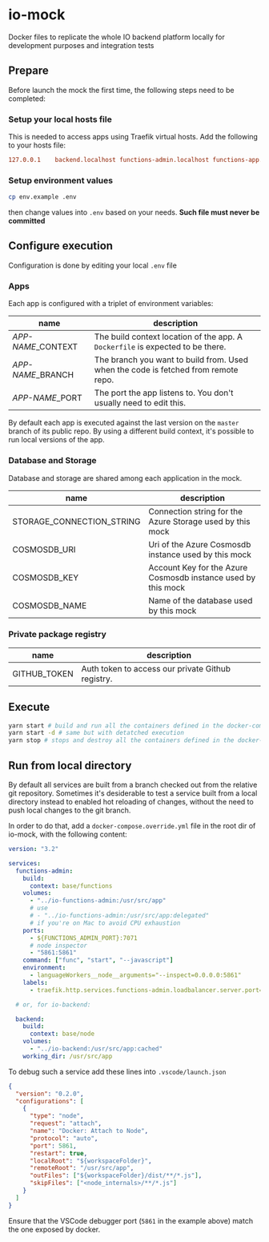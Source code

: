 # io-mock

Docker files to replicate the whole IO backend platform locally for development purposes and integration tests

## Prepare

Before launch the mock the first time, the following steps need to be completed:

### Setup your local hosts file

This is needed to access apps using Traefik virtual hosts. Add the following to your hosts file:

```ini
127.0.0.1    backend.localhost functions-admin.localhost functions-app.localhost functions-public.localhost functions-services.localhost
```

### Setup environment values

```sh
cp env.example .env
```

then change values into `.env` based on your needs. **Such file must never be committed**

## Configure execution

Configuration is done by editing your local `.env` file

### Apps

Each app is configured with a triplet of environment variables:

| name                | description                                                                        |
| ------------------- | ---------------------------------------------------------------------------------- |
| _APP-NAME_\_CONTEXT | The build context location of the app. A `Dockerfile` is expected to be there.     |
| _APP-NAME_\_BRANCH  | The branch you want to build from. Used when the code is fetched from remote repo. |
| _APP-NAME_\_PORT    | The port the app listens to. You don't usually need to edit this.                  |

By default each app is executed against the last version on the `master` branch of its public repo. By using a different build context, it's possible to run local versions of the app.

### Database and Storage

Database and storage are shared among each application in the mock.

| name                      | description                                                   |
| ------------------------- | ------------------------------------------------------------- |
| STORAGE_CONNECTION_STRING | Connection string for the Azure Storage used by this mock     |
| COSMOSDB_URI              | Uri of the Azure Cosmosdb instance used by this mock          |
| COSMOSDB_KEY              | Account Key for the Azure Cosmosdb instance used by this mock |
| COSMOSDB_NAME             | Name of the database used by this mock                        |

### Private package registry

| name         | description                                       |
| ------------ | ------------------------------------------------- |
| GITHUB_TOKEN | Auth token to access our private Github registry. |

## Execute

```sh
yarn start # build and run all the containers defined in the docker-compose.yaml file
yarn start -d # same but with detatched execution
yarn stop # stops and destroy all the containers defined in the docker-compose.yaml file
```

## Run from local directory

By default all services are built from a branch checked out from the relative git repository.
Sometimes it's desiderable to test a service built from a local directory instead
to enabled hot reloading of changes, without the need to push local changes to the git branch.

In order to do that, add a `docker-compose.override.yml` file in the root dir of io-mock,
with the following content:

```yaml
version: "3.2"

services:
  functions-admin:
    build:
      context: base/functions
    volumes:
      - "../io-functions-admin:/usr/src/app"
      # use
      # - "../io-functions-admin:/usr/src/app:delegated"
      # if you're on Mac to avoid CPU exhaustion
    ports:
      - ${FUNCTIONS_ADMIN_PORT}:7071
      # node inspector
      - "5861:5861"
    command: ["func", "start", "--javascript"]
    environment:
      - languageWorkers__node__arguments="--inspect=0.0.0.0:5861"
    labels:
      - traefik.http.services.functions-admin.loadbalancer.server.port=7071

  # or, for io-backend:

  backend:
    build:
      context: base/node
    volumes:
      - "../io-backend:/usr/src/app:cached"
    working_dir: /usr/src/app
```

To debug such a service add these lines into `.vscode/launch.json`

```json
{
  "version": "0.2.0",
  "configurations": [
    {
      "type": "node",
      "request": "attach",
      "name": "Docker: Attach to Node",
      "protocol": "auto",
      "port": 5861,
      "restart": true,
      "localRoot": "${workspaceFolder}",
      "remoteRoot": "/usr/src/app",
      "outFiles": ["${workspaceFolder}/dist/**/*.js"],
      "skipFiles": ["<node_internals>/**/*.js"]
    }
  ]
}
```

Ensure that the VSCode debugger port (`5861` in the example above) match the one exposed by docker.
